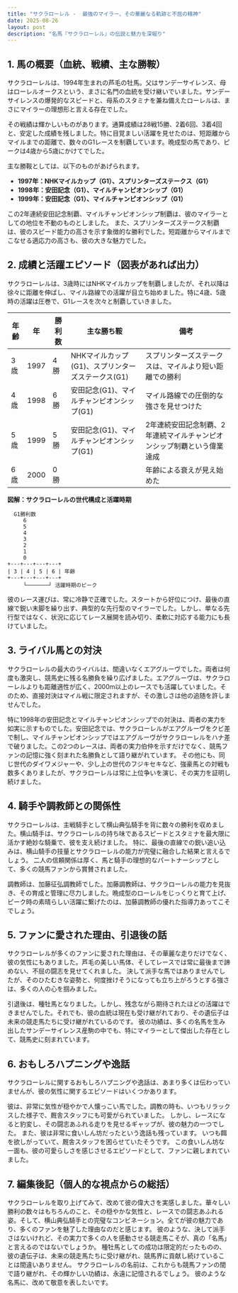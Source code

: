 ```yaml
---
title: "サクラローレル -  最強のマイラー、その華麗なる軌跡と不屈の精神"
date: 2025-08-26
layout: post
description: "名馬『サクラローレル』の伝説と魅力を深堀り"
---
```


## 1. 馬の概要（血統、戦績、主な勝鞍）

サクラローレルは、1994年生まれの芦毛の牡馬。父はサンデーサイレンス、母はローレルオークスという、まさに名門の血統を受け継いでいました。サンデーサイレンスの爆発的なスピードと、母系のスタミナを兼ね備えたローレルは、まさにマイラーの理想形と言える存在でした。

その戦績は輝かしいものがあります。通算成績は28戦15勝、2着6回、3着4回と、安定した成績を残しました。特に目覚ましい活躍を見せたのは、短距離からマイルまでの距離で、数々のG1レースを制覇しています。晩成型の馬であり、ピークは4歳から5歳にかけてでした。

主な勝鞍としては、以下のものがあげられます。

* **1997年：NHKマイルカップ（G1）、スプリンターズステークス（G1）**
* **1998年：安田記念（G1）、マイルチャンピオンシップ（G1）**
* **1999年：安田記念（G1）、マイルチャンピオンシップ（G1）**


この2年連続安田記念制覇、マイルチャンピオンシップ制覇は、彼のマイラーとしての地位を不動のものとしました。  また、スプリンターズステークス制覇は、彼のスピード能力の高さを示す象徴的な勝利でした。短距離からマイルまでこなせる適応力の高さも、彼の大きな魅力でした。


## 2. 成績と活躍エピソード（図表があれば出力）

サクラローレルは、3歳時にはNHKマイルカップを制覇しましたが、それ以降は徐々に距離を伸ばし、マイル路線での活躍が目立ち始めました。特に4歳、5歳時の活躍は圧巻で、G1レースを次々と制覇していきました。

| 年齢 | 年 | 勝利数 | 主な勝ち鞍 | 備考 |
|---|---|---|---|---|
| 3歳 | 1997 | 4勝 | NHKマイルカップ(G1)、スプリンターズステークス(G1) |  スプリンターズステークスは、マイルより短い距離での勝利 |
| 4歳 | 1998 | 6勝 | 安田記念(G1)、マイルチャンピオンシップ(G1) | マイル路線での圧倒的な強さを見せつけた |
| 5歳 | 1999 | 5勝 | 安田記念(G1)、マイルチャンピオンシップ(G1) | 2年連続安田記念制覇、2年連続マイルチャンピオンシップ制覇という偉業達成 |
| 6歳 | 2000 | 0勝 |  |  年齢による衰えが見え始めた |


**図解：サクラローレルの世代構成と活躍時期**

```
  G1勝利数
     6
     5
     4
     3
     2
     1
     0
+---+---+---+---+
| 3 | 4 | 5 | 6 | 年齢
+---+---+---+---+
     └───────┘ 活躍時期のピーク
```

彼のレース運びは、常に冷静で正確でした。スタートから好位につけ、最後の直線で鋭い末脚を繰り出す、典型的な先行型のマイラーでした。しかし、単なる先行型ではなく、状況に応じてレース展開を読み切り、柔軟に対応する能力にも長けていました。


## 3. ライバル馬との対決

サクラローレルの最大のライバルは、間違いなくエアグルーヴでした。両者は何度も激突し、競馬史に残る名勝負を繰り広げました。エアグルーヴは、サクラローレルよりも距離適性が広く、2000m以上のレースでも活躍していました。そのため、直接対決はマイル戦に限定されますが、その激しさは他の追随を許しませんでした。

特に1998年の安田記念とマイルチャンピオンシップでの対決は、両者の実力を如実に示すものでした。安田記念では、サクラローレルがエアグルーヴをクビ差で制し、マイルチャンピオンシップではエアグルーヴがサクラローレルをハナ差で破りました。この2つのレースは、両者の実力伯仲を示すだけでなく、競馬ファンの記憶に強く刻まれた名勝負として語り継がれています。  その他にも、同じ世代のダイワメジャーや、少し上の世代のフジキセキなど、強豪馬との対戦も数多くありましたが、サクラローレルは常に上位争いを演じ、その実力を証明し続けました。


## 4. 騎手や調教師との関係性

サクラローレルは、主戦騎手として横山典弘騎手を背に数々の勝利を収めました。横山騎手は、サクラローレルの持ち味であるスピードとスタミナを最大限に活かす絶妙な騎乗で、彼を支え続けました。  特に、最後の直線での鋭い追い込みは、横山騎手の技量とサクラローレルの能力が完璧に融合した結果と言えるでしょう。  二人の信頼関係は厚く、馬と騎手の理想的なパートナーシップとして、多くの競馬ファンから賞賛されました。

調教師は、加藤征弘調教師でした。加藤調教師は、サクラローレルの能力を見抜き、その育成と管理に尽力しました。晩成型のローレルをじっくりと育て上げ、ピーク時の素晴らしい活躍に繋げたのは、加藤調教師の優れた指導力あってこそでしょう。


## 5. ファンに愛された理由、引退後の話

サクラローレルが多くのファンに愛された理由は、その華麗な走りだけでなく、彼の気性にもありました。芦毛の美しい馬体、そしてレースでは常に最後まで諦めない、不屈の闘志を見せてくれました。  決して派手な馬ではありませんでしたが、そのひたむきな姿勢と、何度挫けそうになっても立ち上がろうとする強さは、多くの人の心を掴みました。

引退後は、種牡馬となりました。しかし、残念ながら期待されたほどの活躍はできませんでした。それでも、彼の血統は現在も受け継がれており、その遺伝子は未来の競走馬たちに受け継がれているのです。  彼の功績は、多くの名馬を生み出したサンデーサイレンス産駒の中でも、特にマイラーとして傑出した存在として、競馬史に刻まれています。


## 6. おもしろハプニングや逸話

サクラローレルに関するおもしろハプニングや逸話は、あまり多くは伝わっていませんが、彼の気性に関するエピソードはいくつかあります。

彼は、非常に気性が穏やかで人懐っこい馬でした。調教の時も、いつもリラックスした様子で、厩舎スタッフにも可愛がられていました。  しかし、レースになると豹変し、その闘志あふれる走りを見せるギャップが、彼の魅力の一つでした。  また、彼は非常に食いしん坊だったという逸話も残っています。  いつも餌を欲しがっていて、厩舎スタッフを困らせていたそうです。  この食いしん坊な一面も、彼の可愛らしさを感じさせるエピソードとして、ファンに親しまれていました。


## 7. 編集後記（個人的な視点からの総括）

サクラローレルを取り上げてみて、改めて彼の偉大さを実感しました。華々しい勝利の数々はもちろんのこと、その穏やかな気性と、レースでの闘志あふれる姿。そして、横山典弘騎手との完璧なコンビネーション。全てが彼の魅力であり、多くのファンを魅了した理由なのだと感じます。  彼のような、決して派手さはないけれど、その実力で多くの人を感動させる競走馬こそが、真の「名馬」と言えるのではないでしょうか。  種牡馬としての成功は限定的だったものの、彼の遺伝子は、未来の競走馬たちに受け継がれ、競馬界に貢献し続けていることは間違いありません。  サクラローレルの名前は、これからも競馬ファンの間で語り継がれ、その輝かしい功績は、永遠に記憶されるでしょう。  彼のような名馬に、改めて敬意を表したいです。
